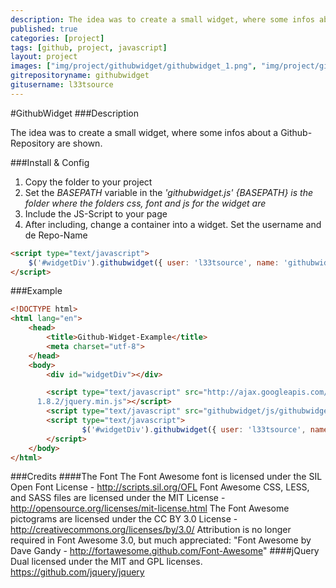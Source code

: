 ```yaml
---
description: The idea was to create a small widget, where some infos about a Github-Repository are shown
published: true
categories: [project]
tags: [github, project, javascript]
layout: project
images: ["img/project/githubwidget/githubwidget_1.png", "img/project/githubwidget/githubwidget_2.png"]
gitrepositoryname: githubwidget
gitusername: l33tsource
---
```


#GithubWidget
###Description

The idea was to create a small widget, where some infos about a Github-Repository are shown.

###Install & Config

1.  Copy the folder to your project
2.  Set the *BASEPATH* variable in the *'githubwidget.js'* 
    *{BASEPATH} is the folder where the folders css, font and js for the widget are*
3.  Include the JS-Script to your page
    <script type="text/javascript" src="githubwidget/js/githubwidget.js"></script>
4.  After including, change a container into a widget. Set the username and de Repo-Name 

```html
<script type="text/javascript">
	$('#widgetDiv').githubwidget({ user: 'l33tsource', name: 'githubwidget' });
</script>
```

###Example
```html
<!DOCTYPE html>
<html lang="en">
	<head>
		<title>Github-Widget-Example</title>
		<meta charset="utf-8">
	</head>
	<body>
		<div id="widgetDiv"></div>

		<script type="text/javascript" src="http://ajax.googleapis.com/ajax/libs/jquery/
      1.8.2/jquery.min.js"></script>
		<script type="text/javascript" src="githubwidget/js/githubwidget.js"></script>
		<script type="text/javascript">
	    		$('#widgetDiv').githubwidget({ user: 'l33tsource', name: 'githubwidget' });
		</script>
	</body>
</html>
```

###Credits
####The Font
The Font Awesome font is licensed under the SIL Open Font License - http://scripts.sil.org/OFL
Font Awesome CSS, LESS, and SASS files are licensed under the MIT License - http://opensource.org/licenses/mit-license.html
The Font Awesome pictograms are licensed under the CC BY 3.0 License - http://creativecommons.org/licenses/by/3.0/
Attribution is no longer required in Font Awesome 3.0, but much appreciated: "Font Awesome by Dave Gandy - http://fortawesome.github.com/Font-Awesome"
####jQuery
Dual licensed under the MIT and GPL licenses. https://github.com/jquery/jquery
